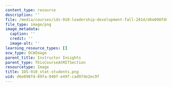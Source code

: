 ```yaml
---
content_type: resource
description: ''
file: /media/courses/ids-910-leadership-development-fall-2014/d6e098fd89fa940fe49fcad97de2ec9f_IDS-910_stat-students.png
file_type: image/png
image_metadata:
  caption: ''
  credit: ''
  image-alt: ''
learning_resource_types: []
ocw_type: OCWImage
parent_title: Instructor Insights
parent_type: ThisCourseAtMITSection
resourcetype: Image
title: IDS-910_stat-students.png
uid: d6e098fd-89fa-940f-e49f-cad97de2ec9f
---
```

